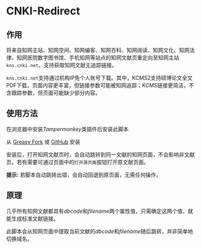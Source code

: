 # CNKI-Redirect

## 作用

将来自知网主站、知网空间、知网编客、知网百科、知网阅读、知网文化、知网法律、知网医院数字图书馆、手机知网等站点的知网文献页重定向至知网主站`kns.cnki.net`，支持获取知网文献无追踪链接。

`kns.cnki.net`支持通过机构IP免个人账号下载。其中，KCMS2支持硕博论文全文PDF下载，页面内容更丰富，但链接参数可能被知网追踪；KCMS链接更简洁，不含跟踪参数，但页面可能缺少部分内容。

## 使用方法

在浏览器中安装*Tampermonkey*类插件后安装此脚本

从 [Greasy Fork](https://greasyfork.org/scripts/453031) 或 [GitHub](https://raw.githubusercontent.com/MkQtS/CNKI-Redirect/main/CNKI-Redirect.user.js) 安装

安装后，打开知网文献页时，会自动跳转到同一文献的知网页面，不会影响非文献页。若有需要可通过页面中的`打开源页面`按钮打开原文献页面。

**提示:** 若脚本自动跳转出错，会自动回退到原页面，无需任何操作。

## 原理

几乎所有知网文献都具有*dbcode*和*filename*两个属性值，只需确定这两个值，就能生成标准文献链接。

此脚本会从知网页面中提取当前文献的*dbcode*和*filename*随后跳转，并非简单地切换域名。
